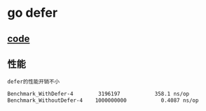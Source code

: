# go defer

## [code](src/go/basic/defer_test.go)

## 性能

    defer的性能开销不小

```bash
Benchmark_WithDefer-4      	 3196197	       358.1 ns/op
Benchmark_WithoutDefer-4   	1000000000	         0.4087 ns/op
```